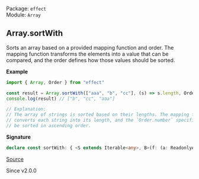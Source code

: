 Package: `effect`<br />
Module: `Array`<br />

## Array.sortWith

Sorts an array based on a provided mapping function and order. The mapping
function transforms the elements into a value that can be compared, and the
order defines how those values should be sorted.

**Example**

```ts
import { Array, Order } from "effect"

const result = Array.sortWith(["aaa", "b", "cc"], (s) => s.length, Order.number)
console.log(result) // ["b", "cc", "aaa"]

// Explanation:
// The array of strings is sorted based on their lengths. The mapping function `(s) => s.length`
// converts each string into its length, and the `Order.number` specifies that the lengths should
// be sorted in ascending order.
```

**Signature**

```ts
declare const sortWith: { <S extends Iterable<any>, B>(f: (a: ReadonlyArray.Infer<S>) => B, order: Order.Order<B>): (self: S) => ReadonlyArray.With<S, ReadonlyArray.Infer<S>>; <A, B>(self: NonEmptyReadonlyArray<A>, f: (a: A) => B, O: Order.Order<B>): NonEmptyArray<A>; <A, B>(self: Iterable<A>, f: (a: A) => B, order: Order.Order<B>): Array<A>; }
```

[Source](https://github.com/Effect-TS/effect/tree/main/packages/effect/src/Array.ts#L1360)

Since v2.0.0